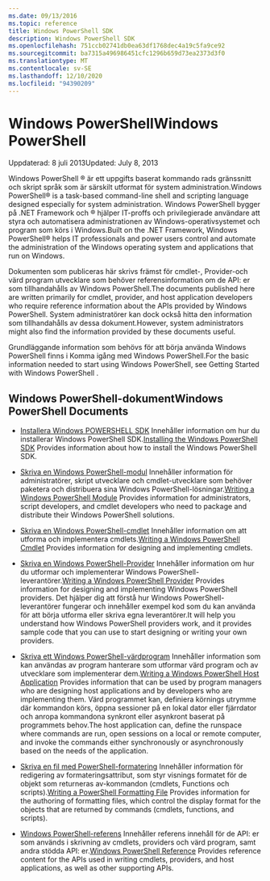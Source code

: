 ```yaml
---
ms.date: 09/13/2016
ms.topic: reference
title: Windows PowerShell SDK
description: Windows PowerShell SDK
ms.openlocfilehash: 751ccb02741db0ea63df1768dec4a19c5fa9ce92
ms.sourcegitcommit: ba7315a496986451cfc1296b659d73ea2373d3f0
ms.translationtype: MT
ms.contentlocale: sv-SE
ms.lasthandoff: 12/10/2020
ms.locfileid: "94390209"
---
```

# <a name="windows-powershell"></a><span data-ttu-id="ef657-103">Windows PowerShell</span><span class="sxs-lookup"><span data-stu-id="ef657-103">Windows PowerShell</span></span>

<span data-ttu-id="ef657-104">Uppdaterad: 8 juli 2013</span><span class="sxs-lookup"><span data-stu-id="ef657-104">Updated: July 8, 2013</span></span>

<span data-ttu-id="ef657-105">Windows PowerShell &reg; är ett uppgifts baserat kommando rads gränssnitt och skript språk som är särskilt utformat för system administration.</span><span class="sxs-lookup"><span data-stu-id="ef657-105">Windows PowerShell&reg; is a task-based command-line shell and scripting language designed especially for system administration.</span></span> <span data-ttu-id="ef657-106">Windows PowerShell bygger på .NET Framework och &reg; hjälper IT-proffs och privilegierade användare att styra och automatisera administrationen av Windows-operativsystemet och program som körs i Windows.</span><span class="sxs-lookup"><span data-stu-id="ef657-106">Built on the .NET Framework, Windows PowerShell&reg; helps IT professionals and power users control and automate the administration of the Windows operating system and applications that run on Windows.</span></span>

<span data-ttu-id="ef657-107">Dokumenten som publiceras här skrivs främst för cmdlet-, Provider-och värd program utvecklare som behöver referensinformation om de API: er som tillhandahålls av Windows PowerShell.</span><span class="sxs-lookup"><span data-stu-id="ef657-107">The documents published here are written primarily for cmdlet, provider, and host application developers who require reference information about the APIs provided by Windows PowerShell.</span></span>
<span data-ttu-id="ef657-108">System administratörer kan dock också hitta den information som tillhandahålls av dessa dokument.</span><span class="sxs-lookup"><span data-stu-id="ef657-108">However, system administrators might also find the information provided by these documents useful.</span></span>

<span data-ttu-id="ef657-109">Grundläggande information som behövs för att börja använda Windows PowerShell finns i Komma igång med Windows PowerShell.</span><span class="sxs-lookup"><span data-stu-id="ef657-109">For the basic information needed to start using Windows PowerShell, see Getting Started with Windows PowerShell .</span></span>

## <a name="windows-powershell-documents"></a><span data-ttu-id="ef657-110">Windows PowerShell-dokument</span><span class="sxs-lookup"><span data-stu-id="ef657-110">Windows PowerShell Documents</span></span>

- <span data-ttu-id="ef657-111">[Installera Windows POWERSHELL SDK](./installing-the-windows-powershell-sdk.md) Innehåller information om hur du installerar Windows PowerShell SDK.</span><span class="sxs-lookup"><span data-stu-id="ef657-111">[Installing the Windows PowerShell SDK](./installing-the-windows-powershell-sdk.md) Provides information about how to install the Windows PowerShell SDK.</span></span>

- <span data-ttu-id="ef657-112">[Skriva en Windows PowerShell-modul](./module/writing-a-windows-powershell-module.md) Innehåller information för administratörer, skript utvecklare och cmdlet-utvecklare som behöver paketera och distribuera sina Windows PowerShell-lösningar.</span><span class="sxs-lookup"><span data-stu-id="ef657-112">[Writing a Windows PowerShell Module](./module/writing-a-windows-powershell-module.md) Provides information for administrators, script developers, and cmdlet developers who need to package and distribute their Windows PowerShell solutions.</span></span>

- <span data-ttu-id="ef657-113">[Skriva en Windows PowerShell-cmdlet](./cmdlet/writing-a-windows-powershell-cmdlet.md) Innehåller information om att utforma och implementera cmdlets.</span><span class="sxs-lookup"><span data-stu-id="ef657-113">[Writing a Windows PowerShell Cmdlet](./cmdlet/writing-a-windows-powershell-cmdlet.md) Provides information for designing and implementing cmdlets.</span></span>

- <span data-ttu-id="ef657-114">[Skriva en Windows PowerShell-Provider](./provider/writing-a-windows-powershell-provider.md) Innehåller information om hur du utformar och implementerar Windows PowerShell-leverantörer.</span><span class="sxs-lookup"><span data-stu-id="ef657-114">[Writing a Windows PowerShell Provider](./provider/writing-a-windows-powershell-provider.md) Provides information for designing and implementing Windows PowerShell providers.</span></span> <span data-ttu-id="ef657-115">Det hjälper dig att förstå hur Windows PowerShell-leverantörer fungerar och innehåller exempel kod som du kan använda för att börja utforma eller skriva egna leverantörer.</span><span class="sxs-lookup"><span data-stu-id="ef657-115">It will help you understand how Windows PowerShell providers work, and it provides sample code that you can use to start designing or writing your own providers.</span></span>

- <span data-ttu-id="ef657-116">[Skriva ett Windows PowerShell-värdprogram](./hosting/writing-a-windows-powershell-host-application.md) Innehåller information som kan användas av program hanterare som utformar värd program och av utvecklare som implementerar dem.</span><span class="sxs-lookup"><span data-stu-id="ef657-116">[Writing a Windows PowerShell Host Application](./hosting/writing-a-windows-powershell-host-application.md) Provides information that can be used by program managers who are designing host applications and by developers who are implementing them.</span></span> <span data-ttu-id="ef657-117">Värd programmet kan, definiera körnings utrymme där kommandon körs, öppna sessioner på en lokal dator eller fjärrdator och anropa kommandona synkront eller asynkront baserat på programmets behov.</span><span class="sxs-lookup"><span data-stu-id="ef657-117">The host application can, define the runspace where commands are run, open sessions on a local or remote computer, and invoke the commands either synchronously or asynchronously based on the needs of the application.</span></span>

- <span data-ttu-id="ef657-118">[Skriva en fil med PowerShell-formatering](./format/writing-a-powershell-formatting-file.md) Innehåller information för redigering av formateringsattribut, som styr visnings formatet för de objekt som returneras av-kommandon (cmdlets, Functions och scripts).</span><span class="sxs-lookup"><span data-stu-id="ef657-118">[Writing a PowerShell Formatting File](./format/writing-a-powershell-formatting-file.md) Provides information for the authoring of formatting files, which control the display format for the objects that are returned by commands (cmdlets, functions, and scripts).</span></span>

- <span data-ttu-id="ef657-119">[Windows PowerShell-referens](./windows-powershell-reference.md) Innehåller referens innehåll för de API: er som används i skrivning av cmdlets, providers och värd program, samt andra stödda API: er.</span><span class="sxs-lookup"><span data-stu-id="ef657-119">[Windows PowerShell Reference](./windows-powershell-reference.md) Provides reference content for the APIs used in writing cmdlets, providers, and host applications, as well as other supporting APIs.</span></span>
